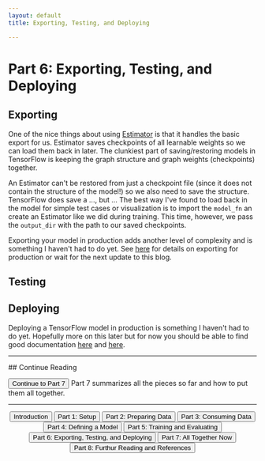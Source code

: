 ```yaml
---
layout: default
title: Exporting, Testing, and Deploying

---
```


# Part 6: Exporting, Testing, and Deploying

## Exporting
One of the nice things about using <a href="https://www.tensorflow.org/api_docs/python/tf/estimator/Estimator" target="_blank">Estimator</a> is that it handles the basic export for us.  Estimator saves checkpoints of all learnable weights so we can load them back in later.  The clunkiest part of saving/restoring models in TensorFlow is keeping the graph structure and graph weights (checkpoints) together.

An Estimator can't be restored from just a checkpoint file (since it does not contain the structure of the model!) so we also need to save the structure.  TensorFlow does save a ..., but ...  The best way I've found to load back in the model for simple test cases or visualization is to import the ```model_fn``` an create an Estimator like we did during training.  This time, however, we pass the ```output_dir``` with the path to our saved checkpoints.

Exporting your model in production adds another level of complexity and is something I haven't had to do yet.  See <a href="https://www.tensorflow.org/programmers_guide/saved_model#using_savedmodel_with_estimators" target="_blank">here</a> for details on exporting for production or wait for the next update to this blog.

## Testing

## Deploying
Deploying a TensorFlow model in production is something I haven't had to do yet.  Hopefully more on this later but for now you should be able to find good documentation <a href="https://www.tensorflow.org/programmers_guide/saved_model#using_savedmodel_with_estimators" target="_blank">here</a> and <a href="https://www.tensorflow.org/deploy/" target="_blank">here</a>.

<hr>
## Continue Reading

<button onclick="location.href='summary'" class='continue-links'>Continue to Part 7</button>
Part 7 summarizes all the pieces so far and how to put them all together.

<hr>
<div style="text-align: center;">
    <button onclick="location.href='introduction'" class='continue-links'>Introduction</button>
    <button onclick="location.href='setup'" class='continue-links'>Part 1: Setup</button>
    <button onclick="location.href='dataprep'" class='continue-links'>Part 2: Preparing Data</button>
    <button onclick="location.href='dataload'" class='continue-links'>Part 3: Consuming Data</button>
    <button onclick="location.href='model'" class='continue-links'>Part 4: Defining a Model</button>
    <button onclick="location.href='traineval'" class='continue-links'>Part 5: Training and Evaluating</button>
    <button onclick="location.href='export'" class='continue-links'>Part 6: Exporting, Testing, and Deploying</button>
    <button onclick="location.href='summary'" class='continue-links'>Part 7: All Together Now</button>
    <button onclick="location.href='references'" class='continue-links'>Part 8: Furthur Reading and References</button>
</div>